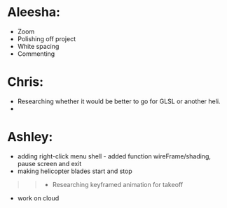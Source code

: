# Aleesha: #

  * Zoom
  * Polishing off project
  * White spacing
  * Commenting


# Chris: #

  * Researching whether it would be better to go for GLSL or another heli.
  * 

# Ashley: #

  * adding right-click menu shell - added function wireFrame/shading, pause screen and exit
  * making helicopter blades start and stop
> > - Researching keyframed animation for takeoff
  * work on cloud